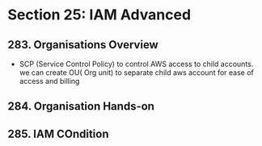 # Section 25: IAM Advanced
## 283. Organisations Overview
- SCP (Service Control Policy) to control AWS access to child accounts. we can create OU( Org unit) to separate child aws account for ease of access and billing
## 284. Organisation Hands-on
## 285. IAM COndition

